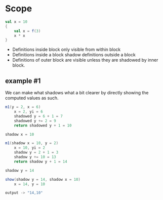 # Scope

```scala
val x = 10 
{
	val x = f(3)
	x * x 
}
```

- Definitions inside block only visible from within block
- Definitions inside a block shadow definitions outside a block
- Definitions of outer block are visible unless they are shadowed by inner block.

## example #1

<script src="https://scastie.scala-lang.org/LKD5J56BToO3pNIsURSzqg.js?theme=dark"></script>
<!-- ```scala
object testing_stuff extends App {
    var x = 6 // global x
    var y = 2 // global y

    def show(x: Int, y: Int) : Unit = print(f"$x,$y ")

    def m1(x: Int, yi: Int) : Int = {
        var y = yi + 1 // shadow y 
        y += x         // shadow y 
        return y + 1   // shadow y 
    }

    def test() : Unit = {
        x = m1(y, x) // shadow x
        y = m1(x, y) // shadow y 
        show(y, x)
    }
    test()
}
``` -->

We can make what shadows what a bit clearer by directly showing the computed values as such.
```scala
m1(y = 2, x = 6) 
	x = 2, yi = 6
	shadowed y = 6 + 1 = 7
	shadowed y += 2 = 9
	return shadowed y + 1 = 10

shadow x = 10 

m1(shadow x = 10, y = 2)
	x = 10, yi = 2
	shadow y = 2 + 1 = 3
	shadow y += 10 = 13
	return shadow y + 1 = 14

shadow y = 14

show(shadow y = 14, shadow x = 10)
	x = 14, y = 10

output -> "14,10"
```